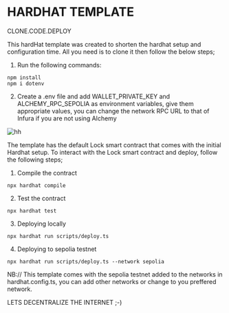 # HARDHAT TEMPLATE

CLONE.CODE.DEPLOY

This hardHat template was created to shorten the hardhat setup and configuration time.
All you need is to clone it then follow the below steps;

1. Run the following commands:

  ```shell
  npm install
  npm i dotenv
  ```

2. Create a .env file and add WALLET_PRIVATE_KEY and ALCHEMY_RPC_SEPOLIA as environment variables, give them appropriate values, you can change the network RPC URL to that of Infura if you are not using Alchemy

  ![hh](https://github.com/user-attachments/assets/be7e3bf2-e223-4df6-9064-bb55a0b0479a)

  
The template has the default Lock smart contract that comes with the initial Hardhat setup. 
To interact with the Lock smart contract and deploy, follow the following steps;

1. Compile the contract
  ``` shell
  npx hardhat compile
  ```

2. Test the contract
  ```shell
  npx hardhat test
  ```

3. Deploying locally
  ```shell
  npx hardhat run scripts/deploy.ts
  ```
4. Deploying to sepolia testnet
  ```shell
  npx hardhat run scripts/deploy.ts --network sepolia
  ```

NB:// This template comes with the sepolia testnet added to the networks in hardhat.config.ts, you can add other networks or change to you preffered network.

LETS DECENTRALIZE THE INTERNET ;-)
